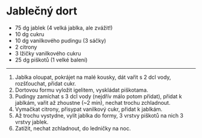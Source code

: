 # Jablečný dort

* 75 dg jablek (4 velká jablka, ale zvážit!)
* 10 dg cukru
* 10 dg vanilkového pudingu (3 sáčky)
* 2 citrony
* 3 lžičky vanilkového cukru
* 25 dg piškotů (1 velké balení)

---

1. Jablka oloupat, pokrájet na malé kousky, dát vařit s 2 dcl vody, rozšťouchat, přidat cukr.
2. Dortovou formu vyložit igelitem, vyskládat piškotama.
3. Pudingy zamíchat s 3 dcl vody (nejdřív málo potom přidat), přidat k jablkám, vařit až zhoustne (~2 min), nechat trochu zchladnout.
4. Vymačkat citrony, přisypat vanilkový cukr, přidat k jablkám.
5. Až trochu vystydne, vylít jablka do formy, 3 vrstvy piškotů na nich 3 vrstvy jablek.
6. Zatížit, nechat zchladnout, do ledničky na noc.
